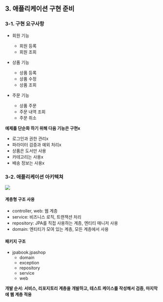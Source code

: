 ## 3. 애플리케이션 구현 준비

### 3-1. 구현 요구사항

* 회원 기능
    * 회원 등록
    * 회원 조회

* 상품 기능
    * 상품 등록
    * 상품 수정
    * 상품 조회

* 주문 기능
    * 상품 주문
    * 주문 내역 조회
    * 주문 취소

**예제를 단순화 하기 위해 다음 기능은 구현x**

* 로그인과 권한 관리x
* 파라미터 검증과 예외 처리x
* 상품은 도서만 사용
* 카테고리는 사용x
* 배송 정보는 사용x

### 3-2. 애플리케이션 아키텍쳐

![](https://i.ibb.co/RzzN8v9/bandicam-2021-06-25-16-55-47-823.jpg)

#### 계층형 구조 사용

* controller, web: 웹 계층
* service: 비즈니스 로직, 트랜잭션 처리
* repository: JPA를 직접 사용하는 계층, 엔티티 매니저 사용
* domain: 엔티티가 모여 있는 계층, 모든 계층에서 사용

#### 패키지 구조

* jpabook.jpashop
    * domain
    * exception
    * repository
    * service
    * web

**개발 순서: 서비스, 리포지토리 계층을 개발하고, 테스트 케이스를 작성해서 검증, 마지막에 웹 계층 적용**